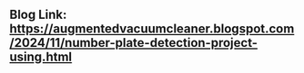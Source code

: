 ## Blog Link: https://augmentedvacuumcleaner.blogspot.com/2024/11/number-plate-detection-project-using.html
